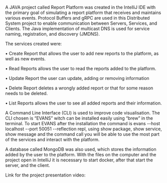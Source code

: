 A JAVA project called Report Platform was created in the IntelliJ IDE with the primary goal of simulating a report platform that receives and maintains various events. Protocol Buffers and gRPC are used in this Distributed System project to enable communication between Servers, Services, and Clients. The Java implementation of multicast DNS is used for service naming, registration, and discovery (JMDNS).

The services created were:

•	Create Report that allows the user to add new reports to the platform, as well as new events.

•	Read Reports allows the user to read the reports added to the platform.

•	Update Report the user can update, adding or removing information

•	Delete Report deletes a wrongly added report or that for some reason needs to be deleted.

•	List Reports allows the user to see all added reports and their information.


A Command Line Interface (CLI) is used to improve code visualisation. The CLI chosen is “EVANS” witch can be installed easily using “brew” in the terminal. To start EVANS after the installation the command is evans --host localhost --port 50051 --reflection repl, using show package, show service, show message and the command call you will be able to use the most part of the services and interact with the platform.

A database called MongoDB was also used, which stores the information added by the user to the platform. With the files on the computer and the project open in IntelliJ it is necessary to start docker, after that start the server, and the client.

Link for the project presentation video:

